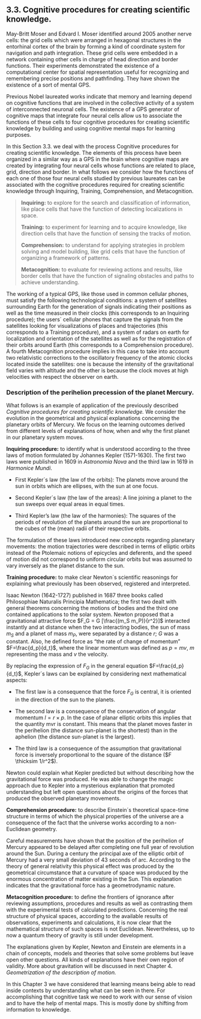 ## 3.3. Cognitive procedures for creating scientific knowledge.

May-Britt Moser and Edvard I. Moser identified around 2005 another nerve cells: the grid cells which were arranged in hexagonal structures in the entorhinal cortex of the brain by forming a kind of coordinate system for navigation and path integration. These grid cells were embedded in a network containing other cells in charge of head direction and border functions. Their experiments demonstrated the existence of a computational center for spatial representation useful for recognizing and remembering precise positions and pathfinding. They have shown the existence of a sort of mental GPS.

Previous Nobel laureated works indicate that memory and learning depend on cognitive functions that are involved in the collective activity of a system of interconnected neuronal cells. The existence of a GPS generator of cognitive maps that integrate four neural cells allow us to associate the functions of these cells to four cognitive procedures for creating scientific knowledge by building and using cognitive mental maps for learning purposes. 

In this Section 3.3. we deal with the process Cognitive procedures for creating scientific knowledge. The elements of this process have been organized in a similar way as a GPS in the brain where cognitive maps are created by integrating four neural cells whose functions are related to place, grid, direction and border. In what follows we consider how the functions of each one of those four neural cells studied by previous laureates can be associated with the cognitive procedures required for creating scientific knowledge through Inquiring, Training, Comprehension, and Metacognition.

<blockquote>
<p>

**Inquiring:** to explore for the search and classification of information, like place cells that have the function of detecting localizations in space. 

**Training:** to experiment for learning and to acquire knowledge, like direction cells that have the function of sensing the tracks of motion.

**Comprehension:** to understand for applying strategies in problem solving and model building, like grid cells that have the function of organizing a framework of patterns.

**Metacognition:** to evaluate for reviewing actions and results, like border cells that have the function of signaling obstacles and paths to achieve understanding.

</p>
</blockquote>

The working of a typical GPS, like those used in common cellular phones, must satisfy the following technological conditions: a system of satellites surrounding Earth for the generation of signals indicating their positions as well as the time measured in their clocks (this corresponds to an Inquiring procedure); the users´ cellular phones that capture the signals from the satellites looking for visualizations of places and trajectories (this corresponds to a Training procedure), and a system of radars on earth for localization and orientation of the satellites as well as for the registration of their orbits around Earth (this corresponds to a Comprehension procedure). A fourth Metacognition procedure implies in this case to take into account two relativistic corrections to the oscillatory frequency of the atomic clocks located inside the satellites: one is because the intensity of the gravitational field varies with altitude and the other is because the clock moves at high velocities with respect the observer on earth.

### Description of the perihelion precession of the planet Mercury.

What follows is an example of application of the previously described *Cognitive procedures for creating scientific knowledge.* We consider the evolution in the geometrical and physical explanations concerning the planetary orbits of Mercury. We focus on the learning outcomes derived from different levels of explanations of how, when and why the first planet in our planetary system moves. 

**Inquiring procedure:** to identify what is understood according to the three laws of motion formulated by Johannes Kepler (1571-1630). The first two laws were published in 1609 in *Astronomia Nova* and the third law in 1619 in *Harmonice Mundi*. 

- First Kepler´s law (the law of the orbits):  The planets move around the sun in orbits which are ellipses, with the sun at one focus. 

- Second Kepler´s law (the law of the areas): A line joining a planet to the sun sweeps over equal areas in equal times.

- Third Kepler’s law (the law of the harmonies): The squares of the periods of revolution of the planets around the sun are proportional to the cubes of the (mean) radii of their respective orbits.

The formulation of these laws introduced new concepts regarding planetary movements: the motion trajectories were described in terms of elliptic orbits instead of the Ptolemaic notions of epicycles and deferents, and the speed of motion did not correspond to uniform circular orbits but was assumed to vary inversely as the planet distance to the sun.

**Training procedure:** to make clear Newton´s scientific reasonings for explaining what previously has been observed, registered and interpreted.

Isaac Newton (1642-1727) published in 1687 three books called Philosophiae Naturalis Principia Mathematica; the first two dealt with general theorems concerning the motions of bodies and the third one contained applications to the solar system. Newton proposed that a gravitational attractive force $F_G = G [\frac{(m_S m_P)}{r^2}]$ interacted instantly and at distance when the two interacting bodies, the sun of mass $m_S$ and a planet of mass $m_P$, were separated by a distance $r$; $G$ was a constant. Also, he defined force as “the rate of change of momentum” $F=\frac{d_p}{d_t}$, where the linear momentum was defined as $p = mv$, $m$ representing the mass and $v$ the velocity. 

By replacing the expression of $F_G$ in the general equation $F=\frac{d_p}{d_t}$, Kepler´s laws can be explained by considering next mathematical aspects: 

- The first law is a consequence that the force $F_G$ is central, it is oriented in the direction of the sun to the planets. 

- The second law is a consequence of the conservation of angular momentum $l = r \times p$. In the case of planar elliptic orbits this implies that the quantity mvr is constant. This means that the planet moves faster in the perihelion (the distance sun-planet is the shortest) than in the aphelion (the distance sun-planet is the largest). 

- The third law is a consequence of the assumption that gravitational force is inversely proportional to the square of the distance ($F \thicksim 1/r^2$). 

Newton could explain what Kepler predicted but without describing how the gravitational force was produced. He was able to change the magic approach due to Kepler into a mysterious explanation that promoted understanding but left open questions about the origins of the forces that produced the observed planetary movements.

**Comprehension procedure:** to describe Einstein´s theoretical space-time structure in terms of which the physical properties of the universe are a consequence of the fact that the universe works according to a non-Euclidean geometry.  

Careful measurements have shown that the position of the perihelion of Mercury appeared to be delayed after completing one full year of revolution around the Sun.  During a century the principal axe of the elliptic orbit of Mercury had a very small deviation of 43 seconds of arc. According to the theory of general relativity this physical effect was produced by the geometrical circumstance that a curvature of space was produced by the enormous concentration of matter existing in the Sun. This explanation indicates that the gravitational force has a geometrodynamic nature.

**Metacognition procedure:** to define the frontiers of ignorance after reviewing assumptions, procedures and results as well as contrasting them with the experimental tests of calculated predictions. Concerning the real structure of physical spaces, according to the available results of observations, experiments and calculations, it is now clear that the mathematical structure of such spaces is not Euclidean. Nevertheless, up to now a quantum theory of gravity is still under development.

The explanations given by Kepler, Newton and Einstein are elements in a chain of concepts, models and theories that solve some problems but leave open other questions.  All kinds of explanations have their own region of validity. More about gravitation will be discussed in next Chapter 4. *Geometrization of the description of motion.*

In this Chapter 3 we have considered that learning means being able to read inside contexts by understanding what can be seen in there. For accomplishing that cognitive task we need to work with our sense of vision and to have the help of mental maps. This is mostly done by shifting from information to knowledge.
